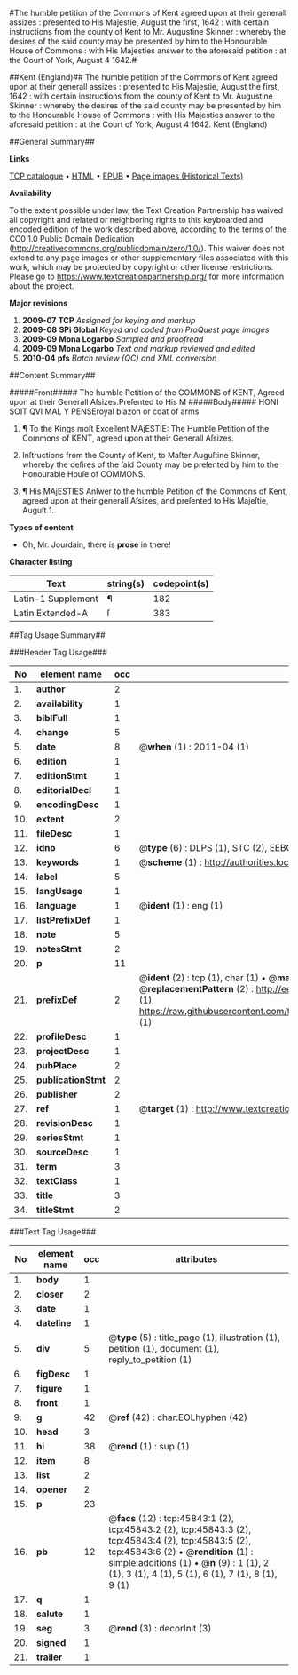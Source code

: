 #The humble petition of the Commons of Kent agreed upon at their generall assizes : presented to His Majestie, August the first, 1642 : with certain instructions from the county of Kent to Mr. Augustine Skinner : whereby the desires of the said county may be presented by him to the Honourable House of Commons : with His Majesties answer to the aforesaid petition : at the Court of York, August 4 1642.#

##Kent (England)##
The humble petition of the Commons of Kent agreed upon at their generall assizes : presented to His Majestie, August the first, 1642 : with certain instructions from the county of Kent to Mr. Augustine Skinner : whereby the desires of the said county may be presented by him to the Honourable House of Commons : with His Majesties answer to the aforesaid petition : at the Court of York, August 4 1642.
Kent (England)

##General Summary##

**Links**

[TCP catalogue](http://www.ota.ox.ac.uk/tcp/)  • 
[HTML](http://tei.it.ox.ac.uk/tcp/Texts-HTML/free/A45/A45019.html)  • 
[EPUB](http://tei.it.ox.ac.uk/tcp/Texts-EPUB/free/A45/A45019.epub) • 
[Page images (Historical Texts)](https://historicaltexts.jisc.ac.uk/eebo-10784538e)

**Availability**

To the extent possible under law, the Text Creation Partnership has waived all copyright and related or neighboring rights to this keyboarded and encoded edition of the work described above, according to the terms of the CC0 1.0 Public Domain Dedication (http://creativecommons.org/publicdomain/zero/1.0/). This waiver does not extend to any page images or other supplementary files associated with this work, which may be protected by copyright or other license restrictions. Please go to https://www.textcreationpartnership.org/ for more information about the project.

**Major revisions**

1. __2009-07__ __TCP__ *Assigned for keying and markup*
1. __2009-08__ __SPi Global__ *Keyed and coded from ProQuest page images*
1. __2009-09__ __Mona Logarbo__ *Sampled and proofread*
1. __2009-09__ __Mona Logarbo__ *Text and markup reviewed and edited*
1. __2010-04__ __pfs__ *Batch review (QC) and XML conversion*

##Content Summary##

#####Front#####
The humble Petition of the COMMONS of KENT, Agreed upon at their Generall Aſsizes.Preſented to His M
#####Body#####
HONI SOIT QVI MAL Y PENSEroyal blazon or coat of arms
1. ¶ To the Kings moſt Excellent MAjESTIE: The Humble Petition of the Commons of KENT, agreed upon at their Generall Aſsizes.

1. Inſtructions from the County of Kent, to Maſter Auguſtine Skinner, whereby the deſires of the ſaid County may be preſented by him to the Honourable Houſe of COMMONS.

1. ¶ His MAjESTIES Anſwer to the humble Petition of the Commons of Kent, agreed upon at their generall Aſsizes, and preſented to His Majeſtie, Auguſt 1.

**Types of content**

  * Oh, Mr. Jourdain, there is **prose** in there!

**Character listing**


|Text|string(s)|codepoint(s)|
|---|---|---|
|Latin-1 Supplement|¶|182|
|Latin Extended-A|ſ|383|

##Tag Usage Summary##

###Header Tag Usage###

|No|element name|occ|attributes|
|---|---|---|---|
|1.|__author__|2||
|2.|__availability__|1||
|3.|__biblFull__|1||
|4.|__change__|5||
|5.|__date__|8| @__when__ (1) : 2011-04 (1)|
|6.|__edition__|1||
|7.|__editionStmt__|1||
|8.|__editorialDecl__|1||
|9.|__encodingDesc__|1||
|10.|__extent__|2||
|11.|__fileDesc__|1||
|12.|__idno__|6| @__type__ (6) : DLPS (1), STC (2), EEBO-CITATION (1), OCLC (1), VID (1)|
|13.|__keywords__|1| @__scheme__ (1) : http://authorities.loc.gov/ (1)|
|14.|__label__|5||
|15.|__langUsage__|1||
|16.|__language__|1| @__ident__ (1) : eng (1)|
|17.|__listPrefixDef__|1||
|18.|__note__|5||
|19.|__notesStmt__|2||
|20.|__p__|11||
|21.|__prefixDef__|2| @__ident__ (2) : tcp (1), char (1)  •  @__matchPattern__ (2) : ([0-9\-]+):([0-9IVX]+) (1), (.+) (1)  •  @__replacementPattern__ (2) : http://eebo.chadwyck.com/downloadtiff?vid=$1&page=$2 (1), https://raw.githubusercontent.com/textcreationpartnership/Texts/master/tcpchars.xml#$1 (1)|
|22.|__profileDesc__|1||
|23.|__projectDesc__|1||
|24.|__pubPlace__|2||
|25.|__publicationStmt__|2||
|26.|__publisher__|2||
|27.|__ref__|1| @__target__ (1) : http://www.textcreationpartnership.org/docs/. (1)|
|28.|__revisionDesc__|1||
|29.|__seriesStmt__|1||
|30.|__sourceDesc__|1||
|31.|__term__|3||
|32.|__textClass__|1||
|33.|__title__|3||
|34.|__titleStmt__|2||


###Text Tag Usage###

|No|element name|occ|attributes|
|---|---|---|---|
|1.|__body__|1||
|2.|__closer__|2||
|3.|__date__|1||
|4.|__dateline__|1||
|5.|__div__|5| @__type__ (5) : title_page (1), illustration (1), petition (1), document (1), reply_to_petition (1)|
|6.|__figDesc__|1||
|7.|__figure__|1||
|8.|__front__|1||
|9.|__g__|42| @__ref__ (42) : char:EOLhyphen (42)|
|10.|__head__|3||
|11.|__hi__|38| @__rend__ (1) : sup (1)|
|12.|__item__|8||
|13.|__list__|2||
|14.|__opener__|2||
|15.|__p__|23||
|16.|__pb__|12| @__facs__ (12) : tcp:45843:1 (2), tcp:45843:2 (2), tcp:45843:3 (2), tcp:45843:4 (2), tcp:45843:5 (2), tcp:45843:6 (2)  •  @__rendition__ (1) : simple:additions (1)  •  @__n__ (9) : 1 (1), 2 (1), 3 (1), 4 (1), 5 (1), 6 (1), 7 (1), 8 (1), 9 (1)|
|17.|__q__|1||
|18.|__salute__|1||
|19.|__seg__|3| @__rend__ (3) : decorInit (3)|
|20.|__signed__|1||
|21.|__trailer__|1||
